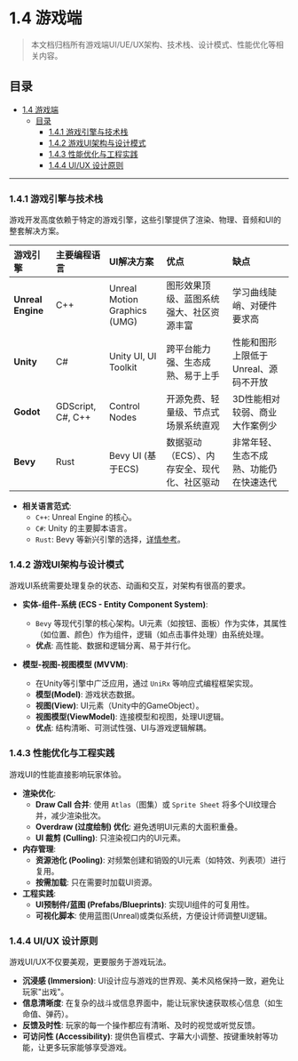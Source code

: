 # 1.4 游戏端

> 本文档归档所有游戏端UI/UE/UX架构、技术栈、设计模式、性能优化等相关内容。

## 目录

- [1.4 游戏端](#14-游戏端)
  - [目录](#目录)
    - [1.4.1 游戏引擎与技术栈](#141-游戏引擎与技术栈)
    - [1.4.2 游戏UI架构与设计模式](#142-游戏ui架构与设计模式)
    - [1.4.3 性能优化与工程实践](#143-性能优化与工程实践)
    - [1.4.4 UI/UX 设计原则](#144-uiux-设计原则)

---

### 1.4.1 游戏引擎与技术栈

游戏开发高度依赖于特定的游戏引擎，这些引擎提供了渲染、物理、音频和UI的整套解决方案。

| 游戏引擎 | 主要编程语言 | UI解决方案 | 优点 | 缺点 |
| :--- | :--- | :--- | :--- | :--- |
| **Unreal Engine** | C++ | Unreal Motion Graphics (UMG) | 图形效果顶级、蓝图系统强大、社区资源丰富 | 学习曲线陡峭、对硬件要求高 |
| **Unity** | C# | Unity UI, UI Toolkit | 跨平台能力强、生态成熟、易于上手 | 性能和图形上限低于Unreal、源码不开放 |
| **Godot** | GDScript, C#, C++ | Control Nodes | 开源免费、轻量级、节点式场景系统直观 | 3D性能相对较弱、商业大作案例少 |
| **Bevy** | Rust | Bevy UI (基于ECS) | 数据驱动（ECS）、内存安全、现代化、社区驱动 | 非常年轻、生态不成熟、功能仍在快速迭代 |

- **相关语言范式**:
  - `C++`: Unreal Engine 的核心。
  - `C#`: Unity 的主要脚本语言。
  - `Rust`: Bevy 等新兴引擎的选择，[详情参考](../3.编程语言范式/3.1%20Rust.md)。

### 1.4.2 游戏UI架构与设计模式

游戏UI系统需要处理复杂的状态、动画和交互，对架构有很高的要求。

- **实体-组件-系统 (ECS - Entity Component System)**:
  - `Bevy` 等现代引擎的核心架构。UI元素（如按钮、面板）作为实体，其属性（如位置、颜色）作为组件，逻辑（如点击事件处理）由系统处理。
  - **优点**: 高性能、数据和逻辑分离、易于并行化。

- **模型-视图-视图模型 (MVVM)**:
  - 在Unity等引擎中广泛应用，通过 `UniRx` 等响应式编程框架实现。
  - **模型(Model)**: 游戏状态数据。
  - **视图(View)**: UI元素（Unity中的GameObject）。
  - **视图模型(ViewModel)**: 连接模型和视图，处理UI逻辑。
  - **优点**: 结构清晰、可测试性强、UI与游戏逻辑解耦。

### 1.4.3 性能优化与工程实践

游戏UI的性能直接影响玩家体验。

- **渲染优化**:
  - **Draw Call 合并**: 使用 `Atlas`（图集）或 `Sprite Sheet` 将多个UI纹理合并，减少渲染批次。
  - **Overdraw (过度绘制) 优化**: 避免透明UI元素的大面积重叠。
  - **UI 裁剪 (Culling)**: 只渲染视口内的UI元素。
- **内存管理**:
  - **资源池化 (Pooling)**: 对频繁创建和销毁的UI元素（如特效、列表项）进行复用。
  - **按需加载**: 只在需要时加载UI资源。
- **工程实践**:
  - **UI预制件/蓝图 (Prefabs/Blueprints)**: 实现UI组件的可复用性。
  - **可视化脚本**: 使用蓝图(Unreal)或类似系统，方便设计师调整UI逻辑。

### 1.4.4 UI/UX 设计原则

游戏UI/UX不仅要美观，更要服务于游戏玩法。

- **沉浸感 (Immersion)**: UI设计应与游戏的世界观、美术风格保持一致，避免让玩家"出戏"。
- **信息清晰度**: 在复杂的战斗或信息界面中，能让玩家快速获取核心信息（如生命值、弹药）。
- **反馈及时性**: 玩家的每一个操作都应有清晰、及时的视觉或听觉反馈。
- **可访问性 (Accessibility)**: 提供色盲模式、字幕大小调整、按键重映射等功能，让更多玩家能够享受游戏。
